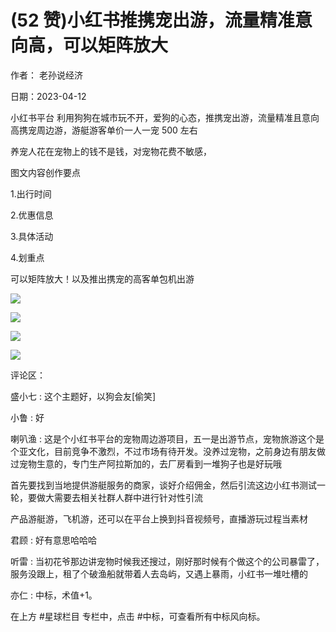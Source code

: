 
# (52 赞)小红书推携宠出游，流量精准意向高，可以矩阵放大

作者：  老孙说经济

 

 

日期：2023-04-12

小红书平台  利用狗狗在城市玩不开，爱狗的心态，推携宠出游，流量精准且意向高携宠周边游，游艇游客单价一人一宠 500 左右

养宠人花在宠物上的钱不是钱，对宠物花费不敏感，

图文内容创作要点

1.出行时间

2.优惠信息

3.具体活动

4.划重点

可以矩阵放大！以及推出携宠的高客单包机出游

![](img/chongwu_1798.png)

 

 

![](img/chongwu_1803.png)

 

 

![](img/chongwu_1808.png)

 

 

![](img/chongwu_1813.png)

评论区：

盛小七 : 这个主题好，以狗会友[偷笑]

小鲁 : 好

喇叭渔 : 这是个小红书平台的宠物周边游项目，五一是出游节点，宠物旅游这个是个亚文化，目前竞争不激烈，不过市场有待开发。没养过宠物，之前身边有朋友做过宠物生意的，专门生产阿拉斯加的，去厂房看到一堆狗子也是好玩哦

首先要找到当地提供游艇服务的商家，谈好介绍佣金，然后引流这边小红书测试一轮，要做大需要去相关社群人群中进行针对性引流

产品游艇游，飞机游，还可以在平台上换到抖音视频号，直播游玩过程当素材

君顾 : 好有意思哈哈哈

听雷 : 当初花爷那边讲宠物时候我还搜过，刚好那时候有个做这个的公司暴雷了，服务没跟上，租了个破渔船就带着人去岛屿，又遇上暴雨，小红书一堆吐槽的

亦仁 : 中标，术值+1。

在上方 #星球栏目  专栏中，点击 #中标，可查看所有中标风向标。

 

 
